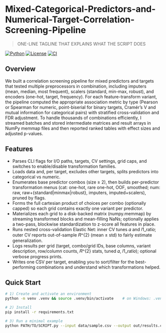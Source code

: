 # Mixed-Categorical-Predictors-and-Numerical-Target-Correlation-Screening-Pipeline
> ONE-LINE TAGLINE THAT EXPLAINS WHAT THE SCRIPT DOES

[![Python](https://img.shields.io/badge/Python-3.9%2B-blue.svg)](#)
[![License](https://img.shields.io/badge/License-MIT-green.svg)](#)
[![CI](https://img.shields.io/badge/CI-GitHub_Actions-grey.svg)](#)

## Overview
We built a correlation screening pipeline for mixed predictors and targets that tested multiple preprocessors in combination, including imputers (mean, median, most frequent), scalers (standard, min-max, robust), and encoders (one-hot, target, frequency). For each feature-transform variant, the pipeline computed the appropriate association metric by type (Pearson or Spearman for numeric, point-biserial for binary targets, Cramér’s V and mutual information for categorical pairs) with stratified cross-validation and FDR adjustment. To handle thousands of combinations efficiently, I streamed batches and stored intermediate matrices and result arrays in NumPy memmap files and then reported ranked tables with effect sizes and adjusted p-values.

## Features
- Parses CLI flags for I/O paths, targets, CV settings, grid caps, and switches to enable/disable transformation families.
- Loads data and, per target, excludes other targets, splits predictors into categorical vs numeric.
- Enumerates base predictor combos (size ≥ 2), then builds per-predictor transformation menus (cat: one-hot, rare one-hot, OOF, smoothed; num: raw, raw+{standard|minmax|robust}, imputers, imputed+scalers), pruned by flags.
- Forms the full cartesian product of choices per combo (optionally capped) so each grid contains exactly one variant per predictor.
- Materializes each grid to a disk-backed matrix (numpy.memmap) by streaming transformed blocks and mean-filling NaNs; optionally applies a two-pass, blockwise standardization to z-score all features in place.
- Runs nested cross-validation Elastic Net: inner CV tunes 𝛼 and 𝑙1_𝑟𝑎𝑡𝑖𝑜; outer CV reports out-of-sample 𝑅^{2} (mean ± std) to fairly estimate generalization.
- Logs results per grid (target, combo/grid IDs, base columns, variant description, row/column counts, 𝑅^{2} stats, tuned 𝛼, 𝑙1_𝑟𝑎𝑡𝑖𝑜); optional verbose progress prints.
- Writes one CSV per target, enabling you to sort/filter for the best-performing combinations and understand which transformations helped.


## Quick Start
```bash
# 1) Create and activate an environment
python -m venv .venv && source .venv/bin/activate    # on Windows: .venv\Scripts\activate

# 2) Install
pip install -r requirements.txt

# 3) Run a minimal example
python PATH/TO/SCRIPT.py --input data/sample.csv --output out/results.csv
